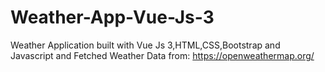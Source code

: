# Weather-App-Vue-Js-3
Weather Application built with Vue Js 3,HTML,CSS,Bootstrap and Javascript and Fetched Weather Data from: https://openweathermap.org/
